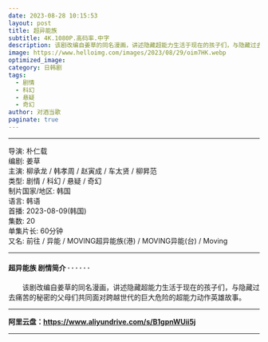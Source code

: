 ```yaml
---
date: 2023-08-28 10:15:53
layout: post
title: 超异能族
subtitle: 4K.1080P.高码率.中字
description: 该剧改编自姜草的同名漫画，讲述隐藏超能力生活于现在的孩子们，与隐藏过去痛苦的秘密的父母们共同面对跨越世代的巨大危险的超能力动作英雄故事...
image: https://www.helloimg.com/images/2023/08/29/oim7HK.webp
optimized_image: 
category: 日韩剧
tags:
  - 剧情
  - 科幻
  - 悬疑
  - 奇幻
author: 对酒当歌
paginate: true
---
```



---

导演: 朴仁载  
编剧: 姜草  
主演: 柳承龙 / 韩孝周 / 赵寅成 / 车太贤 / 柳昇范  
类型: 剧情 / 科幻 / 悬疑 / 奇幻  
制片国家/地区: 韩国  
语言: 韩语  
首播: 2023-08-09(韩国)  
集数: 20  
单集片长: 60分钟  
又名: 前往 / 异能 / MOVING超异能族(港) / MOVING异能(台) / Moving  

---

#### 超异能族 剧情简介 · · · · · ·

　　该剧改编自姜草的同名漫画，讲述隐藏超能力生活于现在的孩子们，与隐藏过去痛苦的秘密的父母们共同面对跨越世代的巨大危险的超能力动作英雄故事。

---

**阿里云盘：<https://www.aliyundrive.com/s/B1gpnWUii5j>**

---
